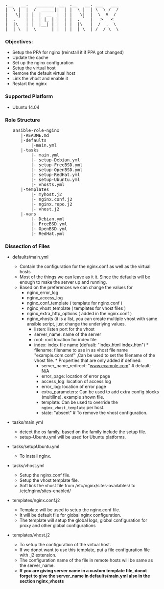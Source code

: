 <pre>
.__   __.   _______  __  .__   __. ___   ___ 
|  \ |  |  /  _____||  | |  \ |  | \  \ /  / 
|   \|  | |  |  __  |  | |   \|  |  \  V  /  
|  . `  | |  | |_ | |  | |  . `  |   >   <   
|  |\   | |  |__| | |  | |  |\   |  /  .  \  
|__| \__|  \______| |__| |__| \__| /__/ \__\ 
</pre>

<h3>Objectives:</h3>

* Setup the PPA for nginx (reinstall it if PPA got changed)
* Update the cache 
* Set up the nginx configuration
* Setup the virtual host
* Remove the default virtual host
* Link the vhost and enable it
* Restart the nginx 

<h3>Supported Platform</h3>

* Ubuntu 14.04

<h3>Role Structure</h3>
<pre>
   ansible-role-nginx
      |-README.md
      |-defaults
          |-main.yml
      |-tasks
          |- main.yml
          |- setup-Debian.yml  
          |- setup-FreeBSD.yml  
          |- setup-OpenBSD.yml 
          |- setup-RedHat.yml
          |- setup-Ubuntu.yml
          |- vhosts.yml
      |-templates
          |- myhost.j2  
          |- nginx.conf.j2 
          |- nginx.repo.j2  
          |- vhost.j2
      |-vars
          |- Debian.yml  
          |- FreeBSD.yml  
          |- OpenBSD.yml  
          |- RedHat.yml
</pre>      

<h3>Dissection of Files</h3>

* defaults/main.yml
  * Contain the configuration for the nginx.conf as well as the virtual hosts
  * Most of the things we can leave as it it. Since the defaults will be enough to make the server up and running.
  * Based on the preferences we can change the values for 
    * nginx_error_log
    * nginx_access_log
    * nginx_conf_template ( template for nginx.conf )
    * nginx_vhost_template ( templates for vhost files )
    * nginx_extra_http_options ( added in the nginx.conf )
    * nginx_vhosts (it is a list, you can create multiple vhost with same ansible script, just change the underlying values.
      * listen: listen port for the vhost
      * server_name: name of the server
      * root: root location for index file
      * index: index file name (defualt: "index.html index.htm")
            * filename: filename to use in as vhost file name "example.com.conf" ,Can be used to set the filename of the vhost file.
            * Properties that are only added if defined:
    	* server_name_redirect: "www.example.com" # default: N/A
    	* error_page: location of error page
    	* access_log: location of access log
    	* error_log: location of error page
    	* extra_parameters: Can be used to add extra config blocks (multiline). example shown file.
    	* template: Can be used to override the `nginx_vhost_template` per host.
    	* state: "absent" # To remove the vhost configuration.
 
* tasks/main.yml
  * detect the os family, based on the family include the setup file.
  * setup-Ubuntu.yml will be used for Ubuntu platforms.

* tasks/setupUbuntu.yml
  * To install nginx.

* tasks/vhost.yml
  * Setup the nginx.conf file.
  * Setup the vhost template file.
  * Soft link the vhost file from /etc/nginx/sites-availables/<file-name> to /etc/nginx/sites-enabled/

* templates/nginx.conf.j2
  * Template will be used to setup the nginx.conf file.
  * It will be default file for global nginx configuration. 
  * The template will setup the global logs, global configuration for proxy and other global configurations

* templates/vhost.j2
  * To setup the configuration of the virtual host.
  * If we donot want to use this template, put a file configuration file with .j2 extension.
  * The configuration name of the file in remote hosts will be same as the server_name.
  * __If you are giving server name in a custom template file, donot forget to give the server_name in defaults/main.yml also in the section nginx_vhosts__
   
